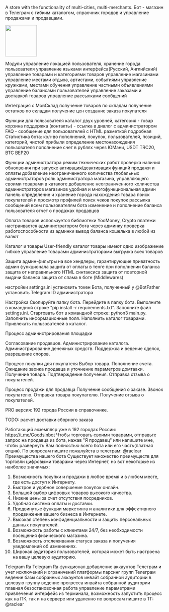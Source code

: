 A store with the functionality of multi-cities, multi-merchants. Бот - магазин в Телеграм с гибким каталогом, спраочник городов и управление продажами и продавцами.

<img src="tggoodsinbot.gif" width="100"/>


Модули
управление локацией пользователя, хранение города пользователя
управление языками интерфейса(Русский, Английский)
управление товарами и категориями товаров
управление магазинами
управление местами отдыха, артистами, событиями
управление кружками, местами обучения
управление частными объявлениями
управление балансами пользователей
управление заказами и доставкой товаров
управление рассылками сообщений


Интеграция с МойСклад
получение товаров по складам
получение остатков по складам
получение цен
создание заказа покупателя


Функции для пользователя
каталог двух уровней, категория - товар
корзина
поддержка (контакты) - ссылка в диалог с администратором
FAQ - сообщение для пользователей с HTML разметкой
подробная Статистика бота: кол-во пополнений, покупок, пользователей, позиций, категорий, чистой прибыли
определение местонахождения пользователя
пополнение счет в рублях через ЮМани, USDT TRC20, BTC BEP20

Функции администратора
режим технических работ
проверка наличия обнолвения при запуске
активация/деактивация функций продажи и оплаты
добавление неограниченного количества глобальных администраторов
роль администратора магазина, управляющего своими товарами в каталоге
добавление неограниченного количества администраторов магазинов
удобная и многофункциональная админ панель
определение и хранение города нахождения товара
поиск покупателей и просмотр профилей
поиск чеков покупок
рассылка сообщений всем пользователям бота
изменение и пополнение баланса пользователя
отчет о продажах продавцов


Оплата товаров
используется библиотеки YooMoney, Crypto платежи
настраивается администратором бота через админку
проверка работоспособности из админки
вывод баланса кошелька в любой из валют

Каталог и товары
User-friendly каталог
товары имеют одно изображение
гибкое управление товарами администраторами
выгрузка всех товаров

Защита
админ-фильтры на все хендлеры, гарантирующие приватность админ функционала
защита от оплаты в тенге при пополнении баланса
защита от неправильного HTML синтаксиса
защита от повторной выдачи баланса
защита от спама в боте (Middlewares)

настройки settings.ini
установить токен Бота, полученный у @BotFather
установить Telegram ID администратора

Настройка
Скопируйте папку бота. Перейдите в папку бота.
Выполните в командной строке "pip install -r requirements.txt".
Заполните файл settings.ini.
Стартовать бот в командной строке: python3 main.py.
Заполнить информационные поля.
Наполнить каталог товарами.
Привлекать пользователей в каталог.

Процесс администрирования площадки

Согласование продавцов.
Администрирование каталога.
Администрирование денежных средств.
Поддержка и ведение сделок, разрешение споров.



Процесс покупки для покупателя
Выбор товара.
Пополнение счета.
Ожидание звонка продавца и уточнение параметров домтааки.
Получение товара.
Подтверждение получения.
Отправка отзыва о покупателей.


Процесс продажи для продавца
Получение сообщения о заказе.
Звонок покупателю.
Отправка товара покупателю.
Получение отзыва о покупателей.


PRO версия:
192 города России в справочнике.

TODO:
расчет доставки сборного заказа

Работающий экземпляр уже в 192 городах России: https://t.me/Goodsinbot
Чтобы торговать своими товарами, отправьте запрос на продавца из бота, нажав "Я продавец" или напишите мне, чтобы развернуть Вам полностью всего бота или его часть(платная опция).
По вопросам пишите пожалуйста в телеграм: @raclear
Преимущества нашего бота
Существует множество преимуществ для торговли цифровыми товарами через Интернет, но вот некоторые из наиболее значимых:

1. Возможность покупки и продажи в любое время и в любом месте, где есть доступ к Интернету.
2. Быстрое и удобное совершение покупок онлайн.
3. Большой выбор цифровых товаров высокого качества.
4. Низкие цены за счет отсутствия посредников.
5. Удобная система оплаты и доставки.
6. Продвинутые функции маркетинга и аналитики для эффективного продвижения вашего бизнеса в Интернете.
7. Высокая степень конфиденциальности и защиты персональных данных покупателей.
8. Возможность работы с клиентами 24/7, без необходимости посещения физического магазина.
9. Возможность отслеживания статуса заказа и получения уведомлений об изменениях.
10. Широкая аудитория пользователей, которая может быть настроена на вашу целевую аудиторию.

    
Telegram Ra
Telegram Ra функционал
добавление аккаунтов Телеграм и учет исключений и ограничений платформы
парсинг групп Телеграм
ведение базы собранных аккаунтов
инвайт собранной аудитории в целевую группу
ведение прогресса инвайта собранной аудитории
плавная безостановочная работа
управление параметрами привлечения
интерфейс из терминала, возможность запустить процесс как на ПК, так и на сервере или удаленно
по вопросам пишите в ТГ: @raclear
